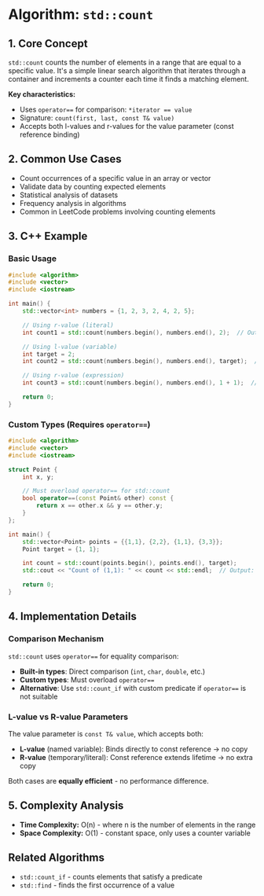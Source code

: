 # Algorithm: `std::count`

## 1. Core Concept

`std::count` counts the number of elements in a range that are equal to a specific value. It's a simple linear search algorithm that iterates through a container and increments a counter each time it finds a matching element.

**Key characteristics:**

- Uses `operator==` for comparison: `*iterator == value`
- Signature: `count(first, last, const T& value)`
- Accepts both l-values and r-values for the value parameter (const reference binding)

## 2. Common Use Cases

- Count occurrences of a specific value in an array or vector
- Validate data by counting expected elements
- Statistical analysis of datasets
- Frequency analysis in algorithms
- Common in LeetCode problems involving counting elements

## 3. C++ Example

### Basic Usage

```cpp
#include <algorithm>
#include <vector>
#include <iostream>

int main() {
    std::vector<int> numbers = {1, 2, 3, 2, 4, 2, 5};

    // Using r-value (literal)
    int count1 = std::count(numbers.begin(), numbers.end(), 2);  // Output: 3

    // Using l-value (variable)
    int target = 2;
    int count2 = std::count(numbers.begin(), numbers.end(), target);  // Output: 3

    // Using r-value (expression)
    int count3 = std::count(numbers.begin(), numbers.end(), 1 + 1);  // Output: 3

    return 0;
}
```

### Custom Types (Requires `operator==`)

```cpp
#include <algorithm>
#include <vector>
#include <iostream>

struct Point {
    int x, y;

    // Must overload operator== for std::count
    bool operator==(const Point& other) const {
        return x == other.x && y == other.y;
    }
};

int main() {
    std::vector<Point> points = {{1,1}, {2,2}, {1,1}, {3,3}};
    Point target = {1, 1};

    int count = std::count(points.begin(), points.end(), target);
    std::cout << "Count of (1,1): " << count << std::endl;  // Output: 2

    return 0;
}
```

## 4. Implementation Details

### Comparison Mechanism

`std::count` uses `operator==` for equality comparison:

- **Built-in types**: Direct comparison (`int`, `char`, `double`, etc.)
- **Custom types**: Must overload `operator==`
- **Alternative**: Use `std::count_if` with custom predicate if `operator==` is not suitable

### L-value vs R-value Parameters

The value parameter is `const T& value`, which accepts both:

- **L-value** (named variable): Binds directly to const reference → no copy
- **R-value** (temporary/literal): Const reference extends lifetime → no extra copy

Both cases are **equally efficient** - no performance difference.

## 5. Complexity Analysis

- **Time Complexity:** O(n) - where n is the number of elements in the range
- **Space Complexity:** O(1) - constant space, only uses a counter variable

## Related Algorithms

- `std::count_if` - counts elements that satisfy a predicate
- `std::find` - finds the first occurrence of a value